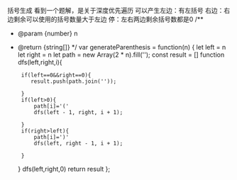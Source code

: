 括号生成
看到一个题解，是关于深度优先遍历
可以产生左边：有左括号
右边：右边剩余可以使用的括号数量大于左边
停：左右两边剩余括号数都是0
/**
 * @param {number} n
 * @return {string[]}
 */
var generateParenthesis = function(n) {
    let left = n
    let right = n
    let path = new Array(2 * n).fill('');
    const result = []
    function dfs(left,right,i){
    
        if(left==0&&right==0){
           result.push(path.join(''));

        }
        if(left>0){
            path[i]='('
            dfs(left - 1, right, i + 1);

        }
        if(right>left){
            path[i]=')'
            dfs(left, right - 1, i + 1);

        }
    }
    dfs(left,right,0)
    return result
};